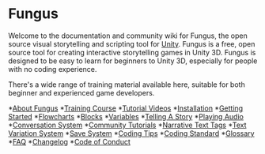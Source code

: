 Fungus
======

Welcome to the documentation and community wiki for Fungus, the open source visual storytelling and scripting tool for [Unity]. Fungus is a free, open source tool for creating interactive storytelling games in Unity 3D. Fungus is designed to be easy to learn for beginners to Unity 3D, especially for people with no coding experience.

There's a wide range of training material available here, suitable for both beginner and experienced game developers. 

*[About Fungus](about_fungus)
*[Training Course](training_course)
*[Tutorial Videos](tutorial_videos)
*[Installation](installation)
*[Getting Started](getting_started)
*[Flowcharts](flowcharts)
*[Blocks](blocks)
*[Variables](variables)
*[Telling A Story](telling_a_story)
*[Playing Audio](playing_audio)
*[Conversation System](conversation_system)
*[Community Tutorials](community_tutorials)
*[Narrative Text Tags](narrative_text_tags)
*[Text Variation System](text_variation_system)
*[Save System](save_system)
*[Coding Tips](coding_tips)
*[Coding Standard](coding_standard)
*[Glossary](glossary)
*[FAQ](faq)
*[Changelog](changelog)
*[Code of Conduct](code_of_conduct)


[Unity]: http://unity3d.com
[community forum]: http://fungusgames.com/forum
[FungusGames.com]: http://fungusgames.com
